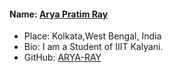 #### Name: [Arya Pratim Ray](https://github.com/ARYA-RAY)

- Place: Kolkata,West Bengal, India
- Bio: I am a Student of IIIT Kalyani.
- GitHub: [ARYA-RAY](https://github.com/ARYA-RAY)
